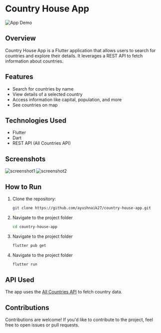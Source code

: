 # Country House App

![App Demo](demo.gif)

## Overview

Country House App is a Flutter application that allows users to search for countries and explore their details. It leverages a REST API to fetch information about countries.

## Features

- Search for countries by name
- View details of a selected country
- Access information like capital, population, and more
- See countries on map

## Technologies Used

- Flutter
- Dart
- REST API (All Countries API)

## Screenshots
![screenshot1](https://github.com/ayushnaik27/country_house/assets/123661537/88880d14-680a-4249-8d42-e8d59830e6d0)
![screenshot2](https://github.com/ayushnaik27/country_house/assets/123661537/01456737-67a5-4c29-9347-fcec67b5323b)

## How to Run

1. Clone the repository:

   ```bash
   git clone https://github.com/ayushnaik27/country-house-app.git
2. Navigate to the project folder
   ```bash
   cd country-house-app
3. Navigate to the project folder
   ```bash
   flutter pub get
4. Navigate to the project folder
   ```bash
   flutter run
## API Used

The app uses the [All Countries API](https://restcountries.com) to fetch country data.

## Contributions

Contributions are welcome! If you'd like to contribute to the project, feel free to open issues or pull requests.

